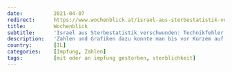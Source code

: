 ```yaml
---
date:          2021-04-07
redirect:      https://www.wochenblick.at/israel-aus-sterbestatistik-verschwunden-technikfehler-oder-vertuschung/
title:         Wochenblick
subtitle:      'Israel aus Sterbestatistik verschwunden: Technikfehler oder Vertuschung?'
description:   'Zahlen und Grafiken dazu konnte man bis vor Kurzem auf EuroMomo einsehen. Dem ist für Israel jetzt nicht mehr so.'
country:       [IL]
categories:    [Impfung, Zahlen]
tags:          [mit oder an impfung gestorben, sterblichkeit]
---
```

